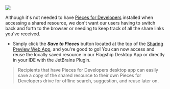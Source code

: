 [//]: # (title: Access and Save Offline Shared Links)

![](SAVE_FROM_WEB.gif)

Although it's not needed to have [Pieces for Developers](https://code.pieces.app/install) installed when accessing a shared resource, we don't want our users having to switch back and forth to the browser or needing to keep track of all the share links you've received.

- Simply click the **_Save to Pieces_** button located at the top of the [Sharing Preview Web App](personalized-link-sharing-of-saved-materials-and-their-context-metadata.md), and you're good to go! You can now access and reuse the locally saved resource in our Flagship Desktop App or directly in your IDE with the JetBrains Plugin.

> Recipients that have Pieces for Developers desktop app can easily save a copy of the shared resource to their own Pieces for Developers drive for offline search, suggestion, and reuse later on.
